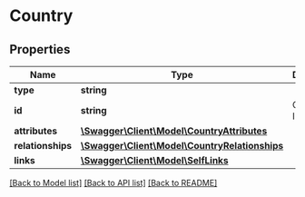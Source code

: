 # Country

## Properties
Name | Type | Description | Notes
------------ | ------------- | ------------- | -------------
**type** | **string** |  | [optional] 
**id** | **string** | Country&#x60;s ID | [optional] 
**attributes** | [**\Swagger\Client\Model\CountryAttributes**](CountryAttributes.md) |  | [optional] 
**relationships** | [**\Swagger\Client\Model\CountryRelationships**](CountryRelationships.md) |  | [optional] 
**links** | [**\Swagger\Client\Model\SelfLinks**](SelfLinks.md) |  | [optional] 

[[Back to Model list]](../README.md#documentation-for-models) [[Back to API list]](../README.md#documentation-for-api-endpoints) [[Back to README]](../README.md)


